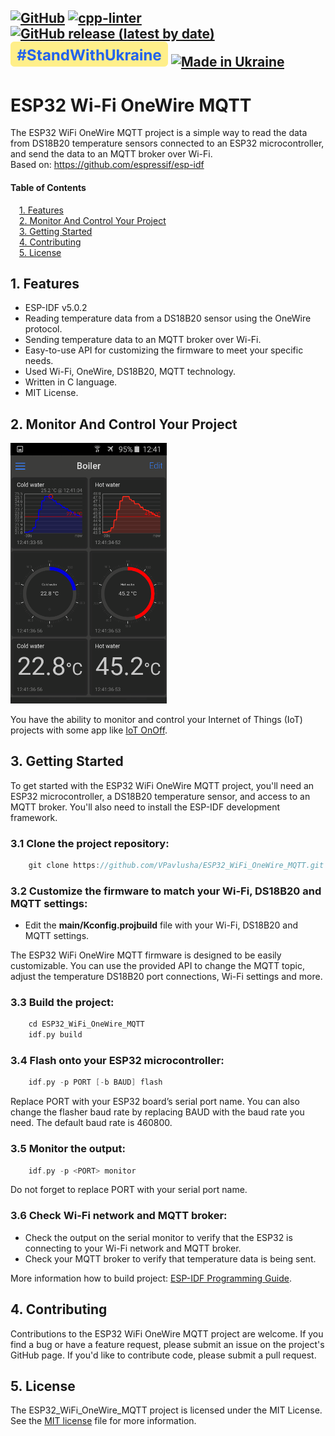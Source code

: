 [![GitHub](https://img.shields.io/github/license/VPavlusha/ESP32_WiFi_OneWire_MQTT?color=blue&label=License&logo=github)](LICENSE)
[![cpp-linter](https://github.com/VPavlusha/ESP32_WiFi_OneWire_MQTT/actions/workflows/cpp-linter.yml/badge.svg)](https://github.com/VPavlusha/ESP32_WiFi_OneWire_MQTT/actions/workflows/cpp-linter.yml)
[![GitHub release (latest by date)](https://img.shields.io/github/v/release/VPavlusha/ESP32_WiFi_OneWire_MQTT?label=Release&logo=github)](https://github.com/VPavlusha/ESP32_WiFi_OneWire_MQTT/releases)
[![Stand With Ukraine](https://raw.githubusercontent.com/vshymanskyy/StandWithUkraine/main/badges/StandWithUkraine.svg)](https://stand-with-ukraine.pp.ua)
[![Made in Ukraine](https://img.shields.io/badge/Made_in-Ukraine-ffd700.svg?labelColor=0057b7)](https://stand-with-ukraine.pp.ua)
---

# ESP32 Wi-Fi OneWire MQTT
The ESP32 WiFi OneWire MQTT project is a simple way to read the data from DS18B20 temperature sensors connected to an ESP32 microcontroller, and send the data to an MQTT broker over Wi-Fi.<br/>
Based on: https://github.com/espressif/esp-idf

#### Table of Contents
&emsp;[1. Features](#1-features)  
&emsp;[2. Monitor And Control Your Project](#2-monitor-and-control-your-project)  
&emsp;[3. Getting Started](#3-getting-started)  
&emsp;[4. Contributing](#4-contributing)  
&emsp;[5. License](#5-license)  

## 1. Features
  - ESP-IDF v5.0.2
  - Reading temperature data from a DS18B20 sensor using the OneWire protocol.
  - Sending temperature data to an MQTT broker over Wi-Fi.
  - Easy-to-use API for customizing the firmware to meet your specific needs.
  - Used Wi-Fi, OneWire, DS18B20, MQTT technology.
  - Written in C language.
  - MIT License.

## 2. Monitor And Control Your Project
<img src="./doc/img/iot_onoff.png" alt="iot_onoff.png" width="250"/>

You have the ability to monitor and control your Internet of Things (IoT) projects with some app like [IoT OnOff](https://www.iot-onoff.com/).

## 3. Getting Started
To get started with the ESP32 WiFi OneWire MQTT project, you'll need an ESP32 microcontroller, a DS18B20 temperature sensor, and access to an MQTT broker. You'll also need to install the ESP-IDF development framework.

### 3.1 Clone the project repository:
```C
    git clone https://github.com/VPavlusha/ESP32_WiFi_OneWire_MQTT.git
```
### 3.2 Customize the firmware to match your Wi-Fi, DS18B20 and MQTT settings:
  - Edit the **main/Kconfig.projbuild** file with your Wi-Fi, DS18B20 and MQTT settings.

The ESP32 WiFi OneWire MQTT firmware is designed to be easily customizable. You can use the provided API to change the MQTT topic, adjust the temperature DS18B20 port connections, Wi-Fi settings and more.

### 3.3 Build the project:
```C
    cd ESP32_WiFi_OneWire_MQTT
    idf.py build
```
### 3.4 Flash onto your ESP32 microcontroller:
```C
    idf.py -p PORT [-b BAUD] flash
```
Replace PORT with your ESP32 board’s serial port name.
You can also change the flasher baud rate by replacing BAUD with the baud rate you need. The default baud rate is 460800.<br/>
### 3.5 Monitor the output:
```C
    idf.py -p <PORT> monitor
```
Do not forget to replace PORT with your serial port name.

### 3.6 Check Wi-Fi network and MQTT broker:
  - Check the output on the serial monitor to verify that the ESP32 is connecting to your Wi-Fi network and MQTT broker.
  - Check your MQTT broker to verify that temperature data is being sent.

More information how to build project: [ESP-IDF Programming Guide](https://docs.espressif.com/projects/esp-idf/en/v5.0.2/esp32/get-started/start-project.html).

## 4. Contributing
Contributions to the ESP32 WiFi OneWire MQTT project are welcome. If you find a bug or have a feature request, please submit an issue on the project's GitHub page. If you'd like to contribute code, please submit a pull request.

## 5. License
The ESP32_WiFi_OneWire_MQTT project is licensed under the MIT License. See the [MIT license] file for more information.
  
  [MIT license]: http://www.opensource.org/licenses/mit-license.html
